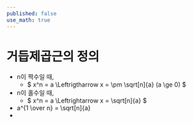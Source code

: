 ```yaml
---
published: false
use_math: true
---
```

# 거듭제곱근의 정의
- n이 짝수일 때,
  - $ x^n = a \Leftrigtharrow x = \pm \sqrt[n]{a} (a \ge 0) $
- n이 홀수일 때, 
  - $ x^n = a \Leftrightarrow x = \sqrt[n]{a} $
- a^{1 \over n} = \sqrt[n]{a}
-
